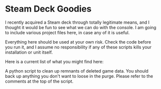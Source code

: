 # Steam Deck Goodies
I recently acquired a Steam deck through totally legitimate means, and I thought it would be fun to see what we can do with the console. I am going to include various project files here, in case any of it is useful.

Everything here should be used at your own risk. Check the code before you run it, and I assume no responsibility if any of these scripts kills your installation or unit itself.

Here is a current list of what you might find here:

A python script to clean up remnants of deleted game data. You should back up anything you don't want to loose in the purge. Please refer to the comments at the top of the script.
